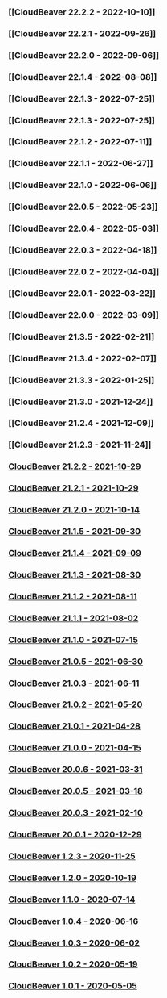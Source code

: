 ### [[CloudBeaver 22.2.2 - 2022-10-10]]

### [[CloudBeaver 22.2.1 - 2022-09-26]]

### [[CloudBeaver 22.2.0 - 2022-09-06]]

### [[CloudBeaver 22.1.4 - 2022-08-08]]

### [[CloudBeaver 22.1.3 - 2022-07-25]]

### [[CloudBeaver 22.1.3 - 2022-07-25]]

### [[CloudBeaver 22.1.2 - 2022-07-11]]

### [[CloudBeaver 22.1.1 - 2022-06-27]]

### [[CloudBeaver 22.1.0 - 2022-06-06]]

### [[CloudBeaver 22.0.5 - 2022-05-23]]

### [[CloudBeaver 22.0.4 - 2022-05-03]]

### [[CloudBeaver 22.0.3 - 2022-04-18]]

### [[CloudBeaver 22.0.2 - 2022-04-04]]

### [[CloudBeaver 22.0.1 - 2022-03-22]]

### [[CloudBeaver 22.0.0 - 2022-03-09]]

### [[CloudBeaver 21.3.5 - 2022-02-21]]

### [[CloudBeaver 21.3.4 - 2022-02-07]]

### [[CloudBeaver 21.3.3 - 2022-01-25]]

### [[CloudBeaver 21.3.0 - 2021-12-24]]

### [[CloudBeaver 21.2.4 - 2021-12-09]]

### [[CloudBeaver 21.2.3 - 2021-11-24]]

### [CloudBeaver 21.2.2 - 2021-10-29](https://github.com/dbeaver/cloudbeaver/wiki/CloudBeaver-21.2.2-2021-11-11)

### [CloudBeaver 21.2.1 - 2021-10-29](https://github.com/dbeaver/cloudbeaver/wiki/CloudBeaver-21.2.1-2021-10-29)

### [CloudBeaver 21.2.0 - 2021-10-14](https://github.com/dbeaver/cloudbeaver/wiki/CloudBeaver-21.2.0-2021-10-14)

### [CloudBeaver 21.1.5 - 2021-09-30](https://github.com/dbeaver/cloudbeaver/wiki/CloudBeaver-21.1.5-2021-09-30)

### [CloudBeaver 21.1.4 - 2021-09-09](https://github.com/dbeaver/cloudbeaver/wiki/CloudBeaver-21.1.4---2021-09-09)

### [CloudBeaver 21.1.3 - 2021-08-30](https://github.com/dbeaver/cloudbeaver/wiki/CloudBeaver-21.1.3)

### [CloudBeaver 21.1.2 - 2021-08-11](https://github.com/dbeaver/cloudbeaver/wiki/CloudBeaver-21.1.2)

### [CloudBeaver 21.1.1 - 2021-08-02](https://github.com/dbeaver/cloudbeaver/wiki/CloudBeaver-21.1.1)

### [CloudBeaver 21.1.0 - 2021-07-15](https://github.com/dbeaver/cloudbeaver/wiki/CloudBeaver-21.1.0)

### [CloudBeaver 21.0.5 - 2021-06-30](https://github.com/dbeaver/cloudbeaver/wiki/CloudBeaver-21.0.5)

### [CloudBeaver 21.0.3 - 2021-06-11](https://github.com/dbeaver/cloudbeaver/wiki/CloudBeaver%C2%A021.0.3)

### [CloudBeaver 21.0.2 - 2021-05-20](https://github.com/dbeaver/cloudbeaver/wiki/CloudBeaver-21.0.2)

### [CloudBeaver 21.0.1 - 2021-04-28](https://github.com/dbeaver/cloudbeaver/wiki/CloudBeaver-21.0.1)

### [CloudBeaver 21.0.0 - 2021-04-15](https://github.com/dbeaver/cloudbeaver/wiki/CloudBeaver-21.0.0)

### [CloudBeaver 20.0.6 - 2021-03-31](https://github.com/dbeaver/cloudbeaver/wiki/CloudBeaver-20.0.6)

### [CloudBeaver 20.0.5 - 2021-03-18](https://github.com/dbeaver/cloudbeaver/wiki/CloudBeaver-20.0.5)

### [CloudBeaver 20.0.3 - 2021-02-10](https://github.com/dbeaver/cloudbeaver/wiki/CloudBeaver-20.0.3)

### [CloudBeaver 20.0.1 - 2020-12-29](https://github.com/dbeaver/cloudbeaver/wiki/CloudBeaver-20.0.1)

### [CloudBeaver 1.2.3 - 2020-11-25](https://github.com/dbeaver/cloudbeaver/wiki/CloudBeaver-1.2.3)

### [CloudBeaver 1.2.0 - 2020-10-19](https://github.com/dbeaver/cloudbeaver/wiki/CloudBeaver-1.2.0)

### [CloudBeaver 1.1.0 - 2020-07-14](https://github.com/dbeaver/cloudbeaver/wiki/CloudBeaver-1.1.0)

### [CloudBeaver 1.0.4 - 2020-06-16](https://github.com/dbeaver/cloudbeaver/wiki/CloudBeaver-1.0.4)

### [CloudBeaver 1.0.3 - 2020-06-02](https://github.com/dbeaver/cloudbeaver/wiki/CloudBeaver-1.0.3)

### [CloudBeaver 1.0.2 - 2020-05-19](https://github.com/dbeaver/cloudbeaver/wiki/CloudBeaver-1.0.2)

### [CloudBeaver 1.0.1 - 2020-05-05](https://github.com/dbeaver/cloudbeaver/wiki/CloudBeaver-1.0.1)